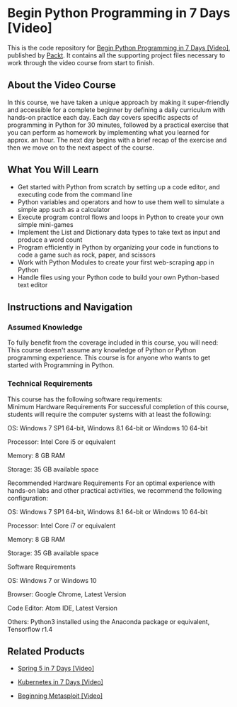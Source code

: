 # Begin Python Programming in 7 Days [Video]
This is the code repository for [Begin Python Programming in 7 Days [Video]](https://www.packtpub.com/application-development/begin-python-programming-7-days-video?utm_source=github&utm_medium=repository&utm_campaign=9781788990813), published by [Packt](https://www.packtpub.com/?utm_source=github). It contains all the supporting project files necessary to work through the video course from start to finish.
## About the Video Course
In this course, we have taken a unique approach by making it super-friendly and accessible for a complete beginner by defining a daily curriculum with hands-on practice each day. Each day covers specific aspects of programming in Python for 30 minutes, followed by a practical exercise that you can perform as homework by implementing what you learned for approx. an hour. The next day begins with a brief recap of the exercise and then we move on to the next aspect of the course.

<H2>What You Will Learn</H2>
<DIV class=book-info-will-learn-text>
<UL>
<LI>Get started with Python from scratch by setting up a code editor, and executing code from the command line 
<LI>Python variables and operators and how to use them well to simulate a simple app such as a calculator 
<LI>Execute program control flows and loops in Python to create your own simple mini-games&nbsp; 
<LI>Implement the List and Dictionary data types to take text as input and produce a word count 
<LI>Program efficiently in Python by organizing your code in functions to code a game such as rock, paper, and scissors&nbsp; 
<LI>Work with Python Modules to create your first web-scraping app in Python 
<LI>Handle files using your Python code to build your own Python-based text editor </LI></UL></DIV>

## Instructions and Navigation
### Assumed Knowledge
To fully benefit from the coverage included in this course, you will need:<br/>
This course doesn't assume any knowledge of Python or Python programming experience. This course is for anyone who wants to get started with Programming in Python.
### Technical Requirements
This course has the following software requirements:<br/>
Minimum Hardware Requirements
For successful completion of this course, students will require the computer systems with at least the following:


OS: Windows 7 SP1 64-bit, Windows 8.1 64-bit or Windows 10 64-bit



Processor: Intel Core i5 or equivalent



Memory: 8 GB RAM



Storage: 35 GB available space




Recommended Hardware Requirements
For an optimal experience with hands-on labs and other practical activities, we recommend the following configuration:


OS: Windows 7 SP1 64-bit, Windows 8.1 64-bit or Windows 10 64-bit



Processor: Intel Core i7 or equivalent



Memory: 8 GB RAM



Storage: 35 GB available space


Software Requirements

OS: Windows 7 or Windows 10



Browser: Google Chrome, Latest Version



Code Editor: Atom IDE, Latest Version



Others: Python3 installed using the Anaconda package or equivalent, Tensorflow r1.4 



## Related Products
* [Spring 5 in 7 Days [Video]](https://www.packtpub.com/application-development/spring-5-7-days-video?utm_source=github&utm_medium=repository&utm_campaign=9781789139839)

* [Kubernetes in 7 Days [Video]](https://www.packtpub.com/virtualization-and-cloud/kubernetes-7-days-video?utm_source=github&utm_medium=repository&utm_campaign=9781789130881)

* [Beginning Metasploit [Video]](https://www.packtpub.com/networking-and-servers/beginning-metasploit-video?utm_source=github&utm_medium=repository&utm_campaign=9781789347555)

